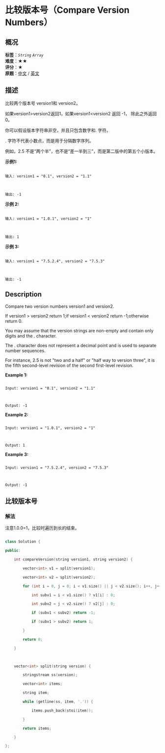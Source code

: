 # 比较版本号（Compare Version Numbers）
## 概况
**标签**：*`String`*  *`Array`*<br>
**难度**：★★<br>
**评分**：★<br>
**原题**：[中文](https://leetcode-cn.com/problems/compare-version-numbers) / [英文](https://leetcode.com/problems/compare-version-numbers)
## 描述

比较两个版本号 version1和 version2。

如果version1>version2返回1，如果version1<version2 返回 -1， 除此之外返回 0。



你可以假设版本字符串非空，并且只包含数字和. 字符。



. 字符不代表小数点，而是用于分隔数字序列。



例如，2.5 不是&ldquo;两个半&rdquo;，也不是&ldquo;差一半到三&rdquo;，而是第二版中的第五个小版本。



**示例1:**

```

输入: version1 = "0.1", version2 = "1.1"



输出: -1

```



**示例 2:**

```

输入: version1 = "1.0.1", version2 = "1"



输出: 1

```



**示例 3:**

```

输入: version1 = "7.5.2.4", version2 = "7.5.3"



输出: -1

```



## Description

Compare two version numbers version1 and version2.

If version1 > version2 return 1;if version1 < version2 return -1;otherwise return 0.



You may assume that the version strings are non-empty and contain only digits and the . character.

The . character does not represent a decimal point and is used to separate number sequences.

For instance, 2.5 is not "two and a half" or "half way to version three", it is the fifth second-level revision of the second first-level revision.



**Example 1:**

```

Input: version1 = "0.1", version2 = "1.1"



Output: -1

```



**Example 2:**

```

Input: version1 = "1.0.1", version2 = "1"



Output: 1

```



**Example 3:**

```

Input: version1 = "7.5.2.4", version2 = "7.5.3"



Output: -1

```





## 比较版本号

### 解法

注意1.0.0=1，比较时遍历到长的结束。

```c++

class Solution {

public:

    int compareVersion(string version1, string version2) {

        vector<int> v1 = split(version1);

        vector<int> v2 = split(version2);

        for (int i = 0, j = 0; i < v1.size() || j < v2.size(); i++, j++) {

            int subv1 = i < v1.size() ? v1[i] : 0;

            int subv2 = j < v2.size() ? v2[j] : 0;

            if (subv1 < subv2) return -1;

            if (subv1 > subv2) return 1;

        }

        return 0;

    }

    

    vector<int> split(string version) {

        stringstream ss(version);

        vector<int> items;

        string item;

        while (getline(ss, item, '.')) {

            items.push_back(stoi(item));

        }

        return items;

    }

};

```